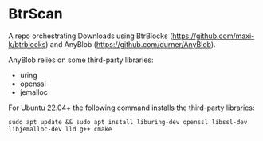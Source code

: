 # BtrScan

A repo orchestrating Downloads using BtrBlocks (https://github.com/maxi-k/btrblocks) and AnyBlob (https://github.com/durner/AnyBlob).

AnyBlob relies on some third-party libraries:
- uring
- openssl
- jemalloc

For Ubuntu 22.04+ the following command installs the third-party libraries:
```
sudo apt update && sudo apt install liburing-dev openssl libssl-dev libjemalloc-dev lld g++ cmake
```
